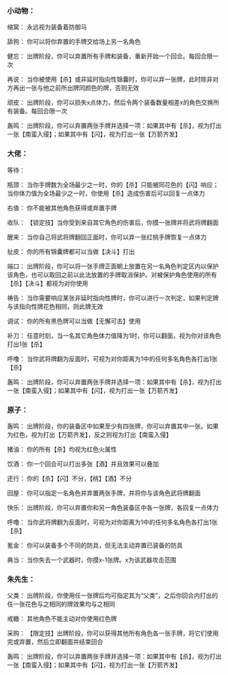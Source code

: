 ### 小动物：

缩窝：
永远视为装备着防御马

舔狗：
你可以将你弃置的手牌交给场上另一名角色

健忘：
出牌阶段，你可以弃置所有手牌和装备，重新开始一个回合。每回合限一次

再说：
当你被使用【杀】或非延时指向性锦囊时，你可以弃一张牌，此时除非对方再出一张与他之前所出牌同颜色的牌，否则无效

顽皮：
出牌阶段，你可以损失x点体力，然后令两个装备数量相差x的角色交换所有装备。每回合限一次

轰鸣：
出牌阶段，你可以弃置两张手牌并选择一项：如果其中有【杀】，视为打出一张【南蛮入侵】；如果其中有【闪】，视为打出一张【万箭齐发】

### 大佬：

等待：

瓶颈：
当你手牌数为全场最少之一时，你的【杀】只能被同花色的【闪】响应；当你体力值为全场最少之一时，你使用【杀】造成伤害后可以回复一点体力

右值：
你不能被其他角色获得或弃置手牌

收队：
【锁定技】当你受到来自其它角色的伤害后，你摸一张牌并将武将牌翻面

醒来：
当你自己将武将牌翻回正面时，你可以弃一张红桃手牌恢复一点体力

扯皮：
你的所有锦囊牌都可以当做【决斗】打出

端口：
出牌阶段，你可以将一张手牌正面朝上放置在另一名角色判定区内以保护该角色，也可以取回之前以此法放置的手牌取消保护。对被保护角色使用的所有【杀】【决斗】都视为对你使用

祷告：
当你需要响应某张非延时指向性牌时，你可以进行一次判定，如果判定牌与该指向性牌花色相同，则此牌无效

调试：
你的所有黑色牌可以当做【无懈可击】使用

补刀：
任意时刻，当一名其它角色体力值降为1时，你可以翻面，视为你对该角色打出1张【杀】

呼噜：
当你武将牌翻为反面时，可视为对你距离为1中的任何多名角色各打出1张【杀】

轰鸣：
出牌阶段，你可以弃置两张手牌并选择一项：如果其中有【杀】，视为打出一张【南蛮入侵】；如果其中有【闪】，视为打出一张【万箭齐发】

### 原子：

轰鸣：
出牌阶段，你的装备区中如果至少有四张牌，你可以弃置其中一张。如果为红色，视为打出【万箭齐发】，反之则视为打出【南蛮入侵】

猪油：
你的所有【杀】均视为红色火属性

饮酒：
你一个回合可以打出多张【酒】并且效果可以叠加

还行：
你的【杀】【闪】不分，【桃】【酒】不分

回屋：
你可以指定一名角色并弃置两张手牌，并将你与该角色武将牌翻面

快乐：
出牌阶段，你可以弃置你和另一角色装备区中各一张牌，各回复一点体力

呼噜：
当你武将牌翻为反面时，可视为对你距离为1中的任何多名角色各打出1张【杀】

氪金：
你可以装备多个不同的防具，但无法主动弃置已装备的防具

典当：
当你失去一个武器时，你摸x-1张牌。x为该武器攻击范围

### 朱先生：

父类：
出牌阶段，你使用任一张牌后均可指定其为“父类”，之后你回合内打出的任一张花色与之相同的牌效果均与之相同

戒糖：
其他角色不能主动对你使用红色牌

采购：
【限定技】出牌阶段，你可以获得其他所有角色各一张手牌，将它们使用完或弃置，然后立即翻面并结束回合

轰鸣：
出牌阶段，你可以弃置两张手牌并选择一项：如果其中有【杀】，视为打出一张【南蛮入侵】；如果其中有【闪】，视为打出一张【万箭齐发】
